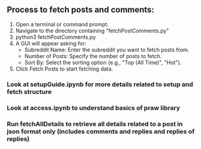 ## Process to fetch posts and comments:

1. Open a terminal or command prompt.
2. Navigate to the directory containing "fetchPostComments.py"
3. python3 fetchPostComments.py
4. A GUI will appear asking for:
    - Subreddit Name: Enter the subreddit you want to fetch posts from.
    - Number of Posts: Specify the number of posts to fetch.
    - Sort By: Select the sorting option (e.g., "Top (All Time)", "Hot").
5. Click Fetch Posts to start fetching data.

### Look at setupGuide.ipynb for more details related to setup and fetch structure
### Look at access.ipynb to understand basics of praw library
### Run fetchAllDetails to retrieve all details related to a post in json format only (includes comments and replies and replies of replies)
